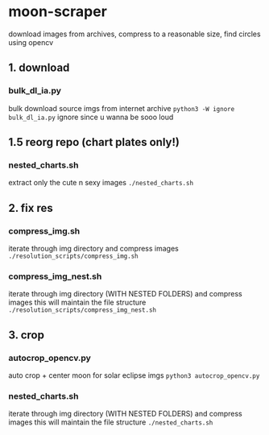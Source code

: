 # moon-scraper
download images from archives, compress to a reasonable size, find circles using opencv

## 1. download

### bulk_dl_ia.py
bulk download source imgs from internet archive
`python3 -W ignore bulk_dl_ia.py`
ignore since u wanna be sooo loud

## 1.5 reorg repo (chart plates only!) 
### nested_charts.sh

extract only the cute n sexy images 
`./nested_charts.sh`




## 2. fix res

### compress_img.sh
iterate through img directory and compress images
`./resolution_scripts/compress_img.sh`

### compress_img_nest.sh
iterate through img directory (WITH NESTED FOLDERS) and compress images
this will maintain the file structure
`./resolution_scripts/compress_img_nest.sh`




## 3. crop

### autocrop_opencv.py
auto crop + center moon for solar eclipse imgs 
`python3 autocrop_opencv.py`


### nested_charts.sh
iterate through img directory (WITH NESTED FOLDERS) and compress images
this will maintain the file structure
`./nested_charts.sh`

